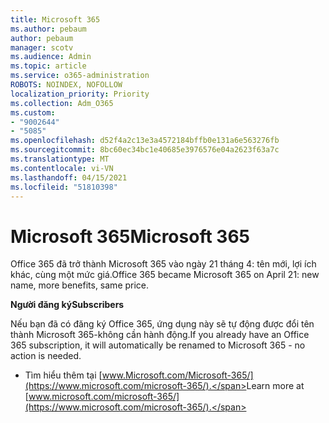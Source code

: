```yaml
---
title: Microsoft 365
ms.author: pebaum
author: pebaum
manager: scotv
ms.audience: Admin
ms.topic: article
ms.service: o365-administration
ROBOTS: NOINDEX, NOFOLLOW
localization_priority: Priority
ms.collection: Adm_O365
ms.custom:
- "9002644"
- "5085"
ms.openlocfilehash: d52f4a2c13e3a4572184bffb0e131a6e563276fb
ms.sourcegitcommit: 8bc60ec34bc1e40685e3976576e04a2623f63a7c
ms.translationtype: MT
ms.contentlocale: vi-VN
ms.lasthandoff: 04/15/2021
ms.locfileid: "51810398"
---
```

# <a name="microsoft-365"></a><span data-ttu-id="73994-102">Microsoft 365</span><span class="sxs-lookup"><span data-stu-id="73994-102">Microsoft 365</span></span>

<span data-ttu-id="73994-103">Office 365 đã trở thành Microsoft 365 vào ngày 21 tháng 4: tên mới, lợi ích khác, cùng một mức giá.</span><span class="sxs-lookup"><span data-stu-id="73994-103">Office 365 became Microsoft 365 on April 21: new name, more benefits, same price.</span></span>

<span data-ttu-id="73994-104">**Người đăng ký**</span><span class="sxs-lookup"><span data-stu-id="73994-104">**Subscribers**</span></span>

<span data-ttu-id="73994-105">Nếu bạn đã có đăng ký Office 365, ứng dụng này sẽ tự động được đổi tên thành Microsoft 365-không cần hành động.</span><span class="sxs-lookup"><span data-stu-id="73994-105">If you already have an Office 365 subscription, it will automatically be renamed to Microsoft 365 - no action is needed.</span></span>

- <span data-ttu-id="73994-106">Tìm hiểu thêm tại [www.Microsoft.com/Microsoft-365/](https://www.microsoft.com/microsoft-365/).</span><span class="sxs-lookup"><span data-stu-id="73994-106">Learn more at [www.microsoft.com/microsoft-365/](https://www.microsoft.com/microsoft-365/).</span></span>
